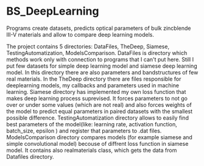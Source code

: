 # BS_DeepLearning
Programs create datasets, predicts optical parameters of bulk zincblende III-V materials and allow to compare deep learning models.

The project contains 5 directories: DataFiles, TheDeep, Siamese, TestingAutomatization, ModelsComparison. DataFiles is directory 
which methods work only with connection to programs that I can't put here. Still I put few datasets for simple deep
learning model and siamese deep learning model. In this directory there are also parameters and bandstructures of few real 
materials. In the TheDeep directory there are files responsible for deeplearning models, my callbacks and parameters 
used in machine learning. Siamese directory has implemented my own loss function that makes deep learning process suprevised.
It forces parameters to not go over or under some values (which are not real) and also forces weights of the model to 
predict equal parameters in paired datasets with the smallest possible difference. TestingAutomatization directory allows 
to easily find best parameters of the model(like: learning rate, activation function, batch_size, epsilon ) and register
that parameters to .dat files. ModelsComparison directory compares models (for example siamese and simple convolutional model)
becouse of diffrent loss function in siamese model. It contains also realmaterials class, which gets the data from Datafiles directory.
